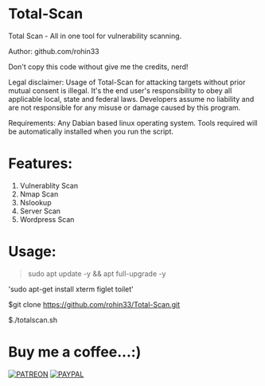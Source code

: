 # Total-Scan

Total Scan - All in one tool for vulnerability scanning.


Author: github.com/rohin33


Don't copy this code without give me the credits, nerd!


Legal disclaimer:
Usage of Total-Scan for attacking targets without prior mutual consent is illegal. It's the end user's responsibility to obey all applicable local, state and federal laws. Developers assume no liability and are not responsible for any misuse or damage caused by this program.

Requirements:
Any Dabian based linux operating system.
Tools required will be automatically installed when you run the script.

# Features:
1. Vulnerablity Scan
2. Nmap Scan
3. Nslookup
4. Server Scan
5. Wordpress Scan

# Usage: 

>sudo apt update -y && apt full-upgrade -y

'sudo apt-get install xterm figlet toilet'

$git clone https://github.com/rohin33/Total-Scan.git

$./totalscan.sh

# Buy me a coffee...:)

[![PATREON](http://orig06.deviantart.net/6b5f/f/2017/179/9/a/patreon_logo_icon_button_by_uluri-dbedpot.png)](https://www.patreon.com/rohin) [![PAYPAL](https://www.paypalobjects.com/webstatic/mktg/logo/pp_cc_mark_37x23.jpg)](https://www.paypal.me/rohin33)
